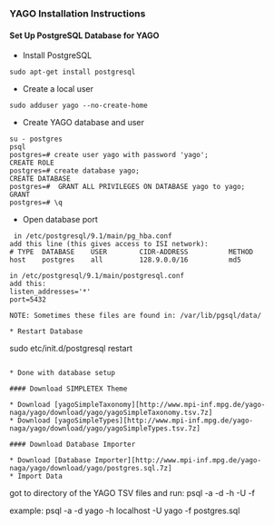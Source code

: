 ### YAGO Installation Instructions

#### Set Up PostgreSQL Database for YAGO

* Install PostgreSQL
```
sudo apt-get install postgresql
```

* Create a local user
```
sudo adduser yago --no-create-home
```

* Create YAGO database and user
```
su - postgres
psql
postgres=# create user yago with password 'yago';
CREATE ROLE
postgres=# create database yago;
CREATE DATABASE
postgres=#  GRANT ALL PRIVILEGES ON DATABASE yago to yago;
GRANT
postgres=# \q
```

* Open database port
```
 in /etc/postgresql/9.1/main/pg_hba.conf
add this line (this gives access to ISI network):
# TYPE  DATABASE    USER        CIDR-ADDRESS          METHOD
host    postgres    all         128.9.0.0/16          md5

in /etc/postgresql/9.1/main/postgresql.conf
add this:
listen_addresses='*'
port=5432

NOTE: Sometimes these files are found in: /var/lib/pgsql/data/

* Restart Database
```
sudo  etc/init.d/postgresql restart
```

* Done with database setup

#### Download SIMPLETEX Theme

* Download [yagoSimpleTaxonomy][http://www.mpi-inf.mpg.de/yago-naga/yago/download/yago/yagoSimpleTaxonomy.tsv.7z]
* Download [yagoSimpleTypes][http://www.mpi-inf.mpg.de/yago-naga/yago/download/yago/yagoSimpleTypes.tsv.7z]

#### Download Database Importer

* Download [Database Importer][http://www.mpi-inf.mpg.de/yago-naga/yago/download/yago/postgres.sql.7z]
* Import Data
```
got to directory of the YAGO TSV files and run:
psql -a -d <database> -h <hostname> -U <user> -f <thisScript>

example:
psql -a -d yago -h localhost -U yago -f postgres.sql
```
